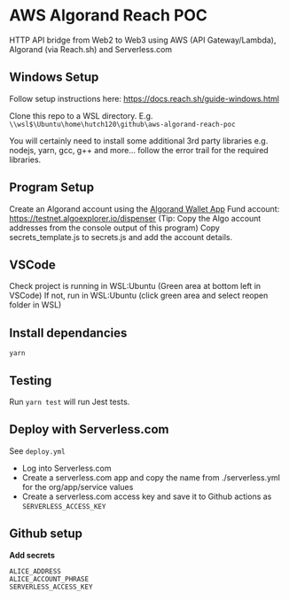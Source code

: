 # AWS Algorand Reach POC

HTTP API bridge from Web2 to Web3 using AWS (API Gateway/Lambda), Algorand (via Reach.sh) and Serverless.com

## Windows Setup

Follow setup instructions here: https://docs.reach.sh/guide-windows.html

Clone this repo to a WSL directory. E.g. `\\wsl$\Ubuntu\home\hutch120\github\aws-algorand-reach-poc`

You will certainly need to install some additional 3rd party libraries
e.g. nodejs, yarn, gcc, g++ and more... follow the error trail for the required libraries.

## Program Setup

Create an Algorand account using the [Algorand Wallet App](https://www.algorandwallet.com/)
Fund account: https://testnet.algoexplorer.io/dispenser (Tip: Copy the Algo account addresses from the console output of this program)
Copy secrets_template.js to secrets.js and add the account details.

## VSCode

Check project is running in WSL:Ubuntu (Green area at bottom left in VSCode)
If not, run in WSL:Ubuntu (click green area and select reopen folder in WSL)

## Install dependancies

`yarn`

## Testing

Run `yarn test` will run Jest tests.

## Deploy with Serverless.com

See `deploy.yml`

- Log into Serverless.com
- Create a serverless.com app and copy the name from ./serverless.yml for the org/app/service values
- Create a serverless.com access key and save it to Github actions as `SERVERLESS_ACCESS_KEY`

## Github setup

**Add secrets**

```
ALICE_ADDRESS
ALICE_ACCOUNT_PHRASE
SERVERLESS_ACCESS_KEY
```
